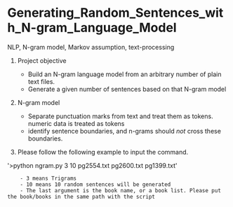# Generating_Random_Sentences_with_N-gram_Language_Model
NLP, N-gram model, Markov assumption, text-processing

1. Project objective

    - Build an N-gram language model from an arbitrary number of plain text files. 
    - Generate a given number of sentences based on that N-gram model


2. N-gram model

    - Separate punctuation marks from text and treat them as tokens. numeric data is treated as tokens
    - identify sentence boundaries, and n-grams should *not* cross these boundaries. 



 3. Please follow the following example to input the command.

   '>python ngram.py 3 10 pg2554.txt pg2600.txt pg1399.txt'
    
        - 3 means Trigrams 
        - 10 means 10 random sentences will be generated 
        - The last argument is the book name, or a book list. Please put the book/books in the same path with the script
